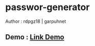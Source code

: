 # passwor-generator
Author : rdpgz18 | garpuhnet

<h2>Demo : <a href="https://rdpgz18.github.io/password_generator">Link Demo</a></h2>
